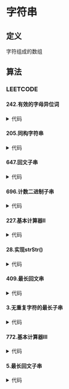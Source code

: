 # 字符串 #

## 定义 ##
字符组成的数组

## 算法 ##
### LEETCODE ###
#### 242.有效的字母异位词 ####
<details>
<summary>代码</summary>
<pre>
<code>
</code>
</pre>
</details>

#### 205.同构字符串 ####
<details>
<summary>代码</summary>
<pre>
<code>
</code>
</pre>
</details>

#### 647.回文子串 ####
<details>
<summary>代码</summary>
<pre>
<code>
</code>
</pre>
</details>

#### 696.计数二进制子串 ####
<details>
<summary>代码</summary>
<pre>
<code>
</code>
</pre>
</details>

#### 227.基本计算器II ####
<details>
<summary>代码</summary>
<pre>
<code>
</code>
</pre>
</details>

#### 28.实现strStr() ####
<details>
<summary>代码</summary>
<pre>
<code>
</code>
</pre>
</details>

#### 409.最长回文串 ####
<details>
<summary>代码</summary>
<pre>
<code>
</code>
</pre>
</details>

#### 3.无重复字符的最长子串 ####
<details>
<summary>代码</summary>
<pre>
<code>
</code>
</pre>
</details>

#### 772.基本计算器III ####
<details>
<summary>代码</summary>
<pre>
<code>
</code>
</pre>
</details>

#### 5.最长回文子串 ####
<details>
<summary>代码</summary>
<pre>
<code>
</code>
</pre>
</details>
